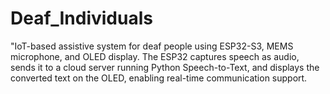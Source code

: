 # Deaf_Individuals
"IoT-based assistive system for deaf people using ESP32-S3, MEMS microphone, and OLED display. The ESP32 captures speech as audio, sends it to a cloud server running Python Speech-to-Text, and displays the converted text on the OLED, enabling real-time communication support.
